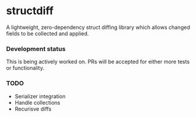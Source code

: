 # structdiff

A lightweight, zero-dependency struct diffing library which allows changed fields to be collected and applied. 

### Development status 
This is being actively worked on. PRs will be accepted for either more tests or functionality.

### TODO
- Serializer integration
- Handle collections
- Recurisve diffs